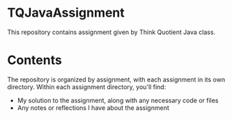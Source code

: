 # TQJavaAssignment
This repository contains assignment given by Think Quotient Java class.

# Contents
The repository is organized by assignment, with each assignment in its own directory. Within each assignment directory, you'll find:

- My solution to the assignment, along with any necessary code or files
- Any notes or reflections I have about the assignment
